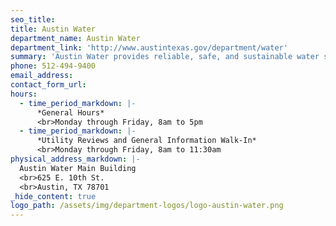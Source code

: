 ```yaml
---
seo_title: 
title: Austin Water
department_name: Austin Water
department_link: 'http://www.austintexas.gov/department/water'
summary: 'Austin Water provides reliable, safe, and sustainable water services to Austin residents.'
phone: 512-494-9400
email_address:
contact_form_url:
hours:
  - time_period_markdown: |-
      *General Hours*
      <br>Monday through Friday, 8am to 5pm
  - time_period_markdown: |-
      *Utility Reviews and General Information Walk-In*
      <br>Monday through Friday, 8am to 11:30am
physical_address_markdown: |-
  Austin Water Main Building
  <br>625 E. 10th St.
  <br>Austin, TX 78701
_hide_content: true
logo_path: /assets/img/department-logos/logo-austin-water.png
---
```

